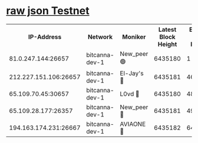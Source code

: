 [raw json Testnet](https://rpc-check.bcat.stavr.tech/bcat/rpc-bcat-result.json)
=


<table><tr><th>IP-Address</th><th>Network</th><th>Moniker</th><th>Latest Block Height</th><th>Earliest Block Height</th><th>Catching Up</th><th>Tx Index</th><th>Voting Power</th><th>Scan Time</th></tr><tr><td>81.0.247.144:26657</td><td>bitcanna-dev-1</td><td>New_peer 🟢</td><td>6435180</td><td>1</td><td>False</td><td>on</td><td>0</td><td>2024-02-14T09:29:19.654002810UTC</td></tr><tr><td>212.227.151.106:26657</td><td>bitcanna-dev-1</td><td>El-Jay's 🔴</td><td>6435181</td><td>4670391</td><td>False</td><td>on</td><td>2218164</td><td>2024-02-14T09:29:26.439554578UTC</td></tr><tr><td>65.109.70.45:30657</td><td>bitcanna-dev-1</td><td>L0vd 🔴</td><td>6435180</td><td>4828155</td><td>False</td><td>on</td><td>307920</td><td>2024-02-14T09:29:19.998504958UTC</td></tr><tr><td>65.109.28.177:26357</td><td>bitcanna-dev-1</td><td>New_peer 🔴</td><td>6435181</td><td>4952911</td><td>False</td><td>on</td><td>2237067</td><td>2024-02-14T09:29:26.766732157UTC</td></tr><tr><td>194.163.174.231:26667</td><td>bitcanna-dev-1</td><td>AVIAONE 🔴</td><td>6435182</td><td>6428591</td><td>False</td><td>on</td><td>1949865</td><td>2024-02-14T09:29:33.266463433UTC</td></tr></table>